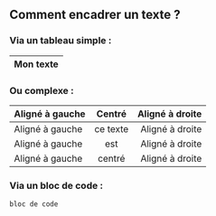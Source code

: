 ## Comment encadrer un texte ?

### Via un tableau simple :

| Mon texte  |
| :--------------- |

### Ou complexe :

| Aligné à gauche  | Centré          | Aligné à droite  |
| :--------------- |:---------------:| ----------------:|
| Aligné à gauche  | ce texte        |  Aligné à droite |
| Aligné à gauche  | est             |  Aligné à droite |
| Aligné à gauche  | centré          |  Aligné à droite |

### Via un bloc de code :

```bloc de code``` 

